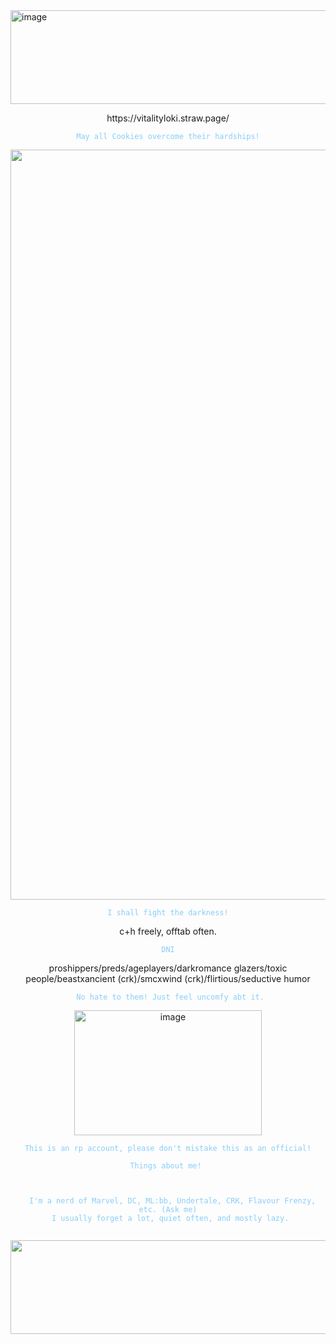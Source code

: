 
<img width="2500" height="150" alt="image" src="https://github.com/user-attachments/assets/ac5e30e4-2a9e-4883-9f64-1126769a0c0c" />


<p align="center">
https://vitalityloki.straw.page/
<p align="center">
<code style="color : lightskyblue">May all Cookies overcome their hardships!</code>

<p align="center">
<img width="1200" height="1200" alt="image" src="https://github.com/user-attachments/assets/61cbec25-930a-4ece-b93d-93ad2f0efe43" />

<p align="center">
<code style="color : lightskyblue">I shall fight the darkness!</code>


<p align="center">
  c+h freely, offtab often.
 <p align="center">
  <code style="color : lightskyblue">DNI</code>
<p align="center">
   proshippers/preds/ageplayers/darkromance glazers/toxic people/beastxancient (crk)/smcxwind (crk)/flirtious/seductive humor
<p align="center">
  <code style="color : lightskyblue"> No hate to them! Just feel uncomfy abt it.</code> 
 <p align="center"> 
 <img width="300" height="200" alt="image" src="https://github.com/user-attachments/assets/15702a4a-34af-48a5-a502-140b0b9b6ae7" />
  <p align="center"> 
   <code style="color : lightskyblue">This is an rp account, please don't mistake this as an official!</code>

  <p align="center">
 <code style="color : lightskyblue">Things about me! 
    <p align="center">
  I'm a nerd of Marvel, DC, ML:bb, Undertale, CRK, Flavour Frenzy, etc. (Ask me)
  I usually forget a lot, quiet often, and mostly lazy. 

  <img width="2500" height="150" alt="image" src="https://github.com/user-attachments/assets/ac5e30e4-2a9e-4883-9f64-1126769a0c0c" />

